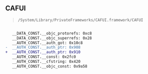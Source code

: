 ## CAFUI

> `/System/Library/PrivateFrameworks/CAFUI.framework/CAFUI`

```diff

   __DATA_CONST.__objc_protorefs: 0xc8
   __DATA_CONST.__objc_superrefs: 0x28
   __AUTH_CONST.__auth_got: 0x10c8
-  __AUTH_CONST.__auth_ptr: 0x908
+  __AUTH_CONST.__auth_ptr: 0x910
   __AUTH_CONST.__const: 0x2fc0
   __AUTH_CONST.__cfstring: 0x420
   __AUTH_CONST.__objc_const: 0x9a58

```
